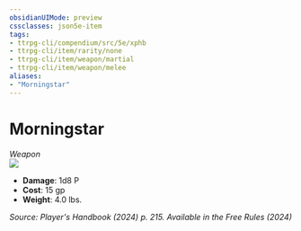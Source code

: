 ```yaml
---
obsidianUIMode: preview
cssclasses: json5e-item
tags:
- ttrpg-cli/compendium/src/5e/xphb
- ttrpg-cli/item/rarity/none
- ttrpg-cli/item/weapon/martial
- ttrpg-cli/item/weapon/melee
aliases: 
- "Morningstar"
---
```

# Morningstar
*Weapon*  
![](Mechanics/items/img/morningstar.webp#right)

- **Damage**: 1d8 P
- **Cost**: 15 gp
- **Weight**: 4.0 lbs.

*Source: Player's Handbook (2024) p. 215. Available in the Free Rules (2024)*